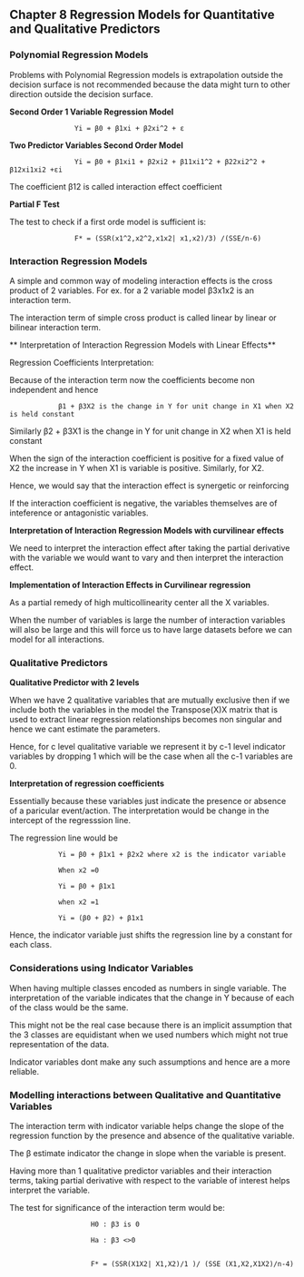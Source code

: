 ## Chapter 8 Regression Models for Quantitative and Qualitative Predictors

### Polynomial Regression Models

Problems with Polynomial Regression models is extrapolation outside the decision surface is not recommended because the data might turn to other direction outside the decision surface.


**Second Order 1 Variable Regression Model**

					Yi = β0 + β1xi + β2xi^2 + ε
					
					
**Two Predictor Variables Second Order Model**

					Yi = β0 + β1xi1 + β2xi2 + β11xi1^2 + β22xi2^2 + β12xi1xi2 +εi
					
					
The coefficient β12 is called interaction effect coefficient 


**Partial F Test**

The test to check if a first orde model is sufficient is:

					F* = (SSR(x1^2,x2^2,x1x2| x1,x2)/3) /(SSE/n-6)
					


### Interaction Regression Models

A simple and common way of modeling interaction effects is the cross product of 2 variables. For ex. for a 2 variable model β3x1x2 is an interaction term.

The interaction term of simple cross product is called linear by linear or bilinear  interaction term.



** Interpretation of Interaction Regression Models with Linear Effects**


Regression Coefficients Interpretation:

Because of the interaction term now the coefficients become non independent and hence 

				β1 + β3X2 is the change in Y for unit change in X1 when X2 is held constant
				
Similarly
				β2 + β3X1 is the change in Y for unit change in X2 when X1 is held constant
				


When the sign of the interaction coefficient is positive for a fixed value of X2 the  increase in Y when X1 is variable is positive. Similarly, for X2. 

Hence, we would say that the interaction effect is synergetic or reinforcing


If the interaction coefficient is negative, the variables themselves are of inteference or antagonistic variables.


**Interpretation of Interaction Regression Models with curvilinear effects**

We need to interpret the interaction effect after taking the partial derivative with the variable we would want to vary and then interpret the interaction effect.



**Implementation of Interaction Effects in Curvilinear regression**

As a partial remedy of high multicollinearity center all the X variables.


When the number of variables is large the number of interaction variables will also be large and this will force us to have large datasets before we can model for all interactions.




### Qualitative Predictors

**Qualitative Predictor with 2 levels**

When we have 2 qualitative variables that are mutually exclusive then if we include both the variables in the model the Transpose(X)X matrix that is used to extract linear
regression relationships becomes non singular and hence we cant estimate the parameters.

Hence, for c level qualitative variable we represent it by c-1 level indicator variables by dropping 1 which will be the case when all the c-1 variables are 0.


**Interpretation of regression coefficients**

Essentially because these variables just indicate the presence or absence of a paricular event/action. The interpretation would be change in the intercept of the regresssion line.


The regression line would be 

				Yi = β0 + β1x1 + β2x2 where x2 is the indicator variable
				
				When x2 =0
				
				Yi = β0 + β1x1
				
				when x2 =1
				
				Yi = (β0 + β2) + β1x1
				
				
Hence, the indicator variable just shifts the regression line by a constant for each class.



### Considerations using Indicator Variables

When having multiple classes encoded as numbers in single variable. The interpretation of the variable indicates that the change in Y because of each of the class would be the same.

This might not be the real case because there is an implicit assumption that the 3 classes are equidistant when we used numbers which might not true representation of the data.

Indicator variables dont make any such assumptions and hence are a more reliable.


### Modelling interactions between Qualitative and Quantitative Variables


The interaction term with indicator variable helps change the slope of the regression function by the presence and absence of the qualitative variable.

The β estimate indicator the change in slope when the variable is present.

Having more than 1 qualitative predictor variables and their interaction terms, taking partial derivative with respect to the variable of interest helps interpret the 
variable.

The test for significance of the interaction term would be:

						H0 : β3 is 0
						
						Ha : β3 <>0
						
						
						F* = (SSR(X1X2| X1,X2)/1 )/ (SSE (X1,X2,X1X2)/n-4)